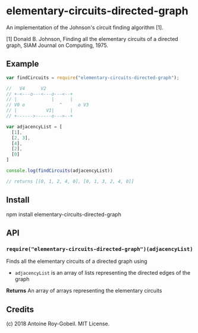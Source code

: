 # elementary-circuits-directed-graph

An implementation of the Johnson's circuit finding algorithm [1].

[1] Donald B. Johnson, Finding all the elementary circuits of a directed
    graph, SIAM Journal on Computing, 1975.

## Example

```javascript
var findCircuits = require("elementary-circuits-directed-graph");

//   V4      V2
// +-<---o---<---o---<--+
// |             |      |
// V0 o             ^      o V3
// |           V1|      |
// +------>------o--->--+

var adjacencyList = [
  [1],
  [2, 3],
  [4],
  [2],
  [0]
]

console.log(findCircuits(adjacencyList))

// returns [[0, 1, 2, 4, 0], [0, 1, 3, 2, 4, 0]]
```

## Install

npm install elementary-circuits-directed-graph

## API

### `require("elementary-circuits-directed-graph")(adjacencyList)`
Finds all the elementary circuits of a directed graph using

* `adjacencyList` is an array of lists representing the directed edges of the graph

**Returns** An array of arrays representing the elementary circuits

## Credits
(c) 2018 Antoine Roy-Gobeil. MIT License.
